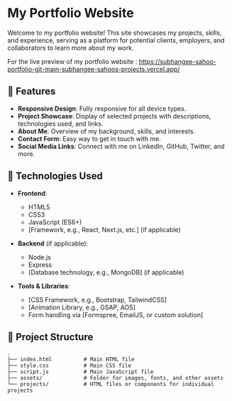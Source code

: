 # My Portfolio Website

Welcome to my portfolio website! This site showcases my projects, skills, and experience, serving as a platform for potential clients, employers, and collaborators to learn more about my work.

For the live preview of my portfolio website : https://subhangee-sahoo-portfolio-git-main-subhangee-sahoos-projects.vercel.app/


## 🌟 Features

- **Responsive Design**: Fully responsive for all device types.
- **Project Showcase**: Display of selected projects with descriptions, technologies used, and links.
- **About Me**: Overview of my background, skills, and interests.
- **Contact Form**: Easy way to get in touch with me.
- **Social Media Links**: Connect with me on LinkedIn, GitHub, Twitter, and more.

## 🔧 Technologies Used

- **Frontend**:
  - HTML5
  - CSS3
  - JavaScript (ES6+)
  - [Framework, e.g., React, Next.js, etc.] (if applicable)

- **Backend** (if applicable):
  - Node.js
  - Express
  - [Database technology, e.g., MongoDB] (if applicable)

- **Tools & Libraries**:
  - [CSS Framework, e.g., Bootstrap, TailwindCSS]
  - [Animation Library, e.g., GSAP, AOS]
  - Form handling via [Formspree, EmailJS, or custom solution]

## 📂 Project Structure

```plaintext
.
├── index.html          # Main HTML file
├── style.css           # Main CSS file
├── script.js           # Main JavaScript file
├── assets/             # Folder for images, fonts, and other assets
└── projects/           # HTML files or components for individual projects
